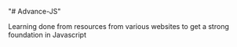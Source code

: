 "# Advance-JS"

Learning done from resources from various websites to get a strong foundation in Javascript
